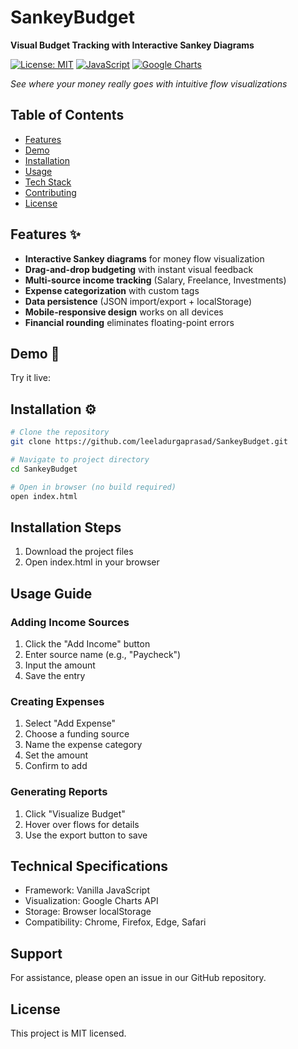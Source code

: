 # SankeyBudget

**Visual Budget Tracking with Interactive Sankey Diagrams**

[![License: MIT](https://img.shields.io/badge/License-MIT-blue.svg)](https://opensource.org/licenses/MIT) 
[![JavaScript](https://img.shields.io/badge/JavaScript-ES6+-yellow.svg)]()
[![Google Charts](https://img.shields.io/badge/Google%20Charts-API-orange.svg)]()

*See where your money really goes with intuitive flow visualizations*

## Table of Contents
- [Features](#features)
- [Demo](#demo)
- [Installation](#installation)
- [Usage](#usage)
- [Tech Stack](#tech-stack)
- [Contributing](#contributing)
- [License](#license)

## Features ✨
- **Interactive Sankey diagrams** for money flow visualization
- **Drag-and-drop budgeting** with instant visual feedback
- **Multi-source income tracking** (Salary, Freelance, Investments)
- **Expense categorization** with custom tags
- **Data persistence** (JSON import/export + localStorage)
- **Mobile-responsive design** works on all devices
- **Financial rounding** eliminates floating-point errors

## Demo 🎥
Try it live: 

## Installation ⚙️
```bash
# Clone the repository
git clone https://github.com/leeladurgaprasad/SankeyBudget.git

# Navigate to project directory
cd SankeyBudget

# Open in browser (no build required)
open index.html
```
## Installation Steps
1. Download the project files
2. Open index.html in your browser

## Usage Guide

### Adding Income Sources
1. Click the "Add Income" button
2. Enter source name (e.g., "Paycheck")
3. Input the amount
4. Save the entry

### Creating Expenses
1. Select "Add Expense" 
2. Choose a funding source
3. Name the expense category
4. Set the amount
5. Confirm to add

### Generating Reports
1. Click "Visualize Budget"
2. Hover over flows for details
3. Use the export button to save

## Technical Specifications
- Framework: Vanilla JavaScript
- Visualization: Google Charts API
- Storage: Browser localStorage
- Compatibility: Chrome, Firefox, Edge, Safari

## Support
For assistance, please open an issue in our GitHub repository.

## License
This project is MIT licensed.
